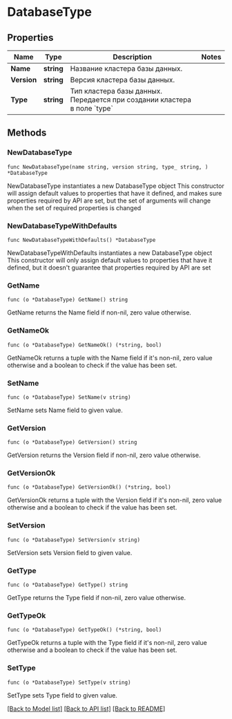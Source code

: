 # DatabaseType

## Properties

Name | Type | Description | Notes
------------ | ------------- | ------------- | -------------
**Name** | **string** | Название кластера базы данных. | 
**Version** | **string** | Версия кластера базы данных. | 
**Type** | **string** | Тип кластера базы данных. Передается при создании кластера в поле &#x60;type&#x60; | 

## Methods

### NewDatabaseType

`func NewDatabaseType(name string, version string, type_ string, ) *DatabaseType`

NewDatabaseType instantiates a new DatabaseType object
This constructor will assign default values to properties that have it defined,
and makes sure properties required by API are set, but the set of arguments
will change when the set of required properties is changed

### NewDatabaseTypeWithDefaults

`func NewDatabaseTypeWithDefaults() *DatabaseType`

NewDatabaseTypeWithDefaults instantiates a new DatabaseType object
This constructor will only assign default values to properties that have it defined,
but it doesn't guarantee that properties required by API are set

### GetName

`func (o *DatabaseType) GetName() string`

GetName returns the Name field if non-nil, zero value otherwise.

### GetNameOk

`func (o *DatabaseType) GetNameOk() (*string, bool)`

GetNameOk returns a tuple with the Name field if it's non-nil, zero value otherwise
and a boolean to check if the value has been set.

### SetName

`func (o *DatabaseType) SetName(v string)`

SetName sets Name field to given value.


### GetVersion

`func (o *DatabaseType) GetVersion() string`

GetVersion returns the Version field if non-nil, zero value otherwise.

### GetVersionOk

`func (o *DatabaseType) GetVersionOk() (*string, bool)`

GetVersionOk returns a tuple with the Version field if it's non-nil, zero value otherwise
and a boolean to check if the value has been set.

### SetVersion

`func (o *DatabaseType) SetVersion(v string)`

SetVersion sets Version field to given value.


### GetType

`func (o *DatabaseType) GetType() string`

GetType returns the Type field if non-nil, zero value otherwise.

### GetTypeOk

`func (o *DatabaseType) GetTypeOk() (*string, bool)`

GetTypeOk returns a tuple with the Type field if it's non-nil, zero value otherwise
and a boolean to check if the value has been set.

### SetType

`func (o *DatabaseType) SetType(v string)`

SetType sets Type field to given value.



[[Back to Model list]](../README.md#documentation-for-models) [[Back to API list]](../README.md#documentation-for-api-endpoints) [[Back to README]](../README.md)



